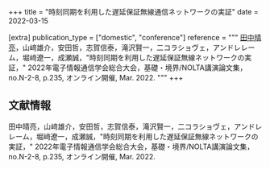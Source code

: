 +++
title = "時刻同期を利用した遅延保証無線通信ネットワークの実証"
date = 2022-03-15

[extra]
publication_type = ["domestic", "conference"]
reference = """
<u>田中晴亮</u>，山﨑雄介，安田哲，志賀信泰，滝沢賢一，二コラショヴェ，アンドレレーム，堀﨑遼一，成瀬誠，"時刻同期を利用した遅延保証無線ネットワークの実証，" 2022年電子情報通信学会総合大会，基礎・境界/NOLTA講演論文集，no.N-2-8, p.235, オンライン開催, Mar. 2022.
"""
+++

## 文献情報

田中晴亮，山﨑雄介，安田哲，志賀信泰，滝沢賢一，二コラショヴェ，アンドレレーム，堀﨑遼一，成瀬誠，"時刻同期を利用した遅延保証無線ネットワークの実証，" 2022年電子情報通信学会総合大会，基礎・境界/NOLTA講演論文集，no.N-2-8, p.235, オンライン開催, Mar. 2022.
